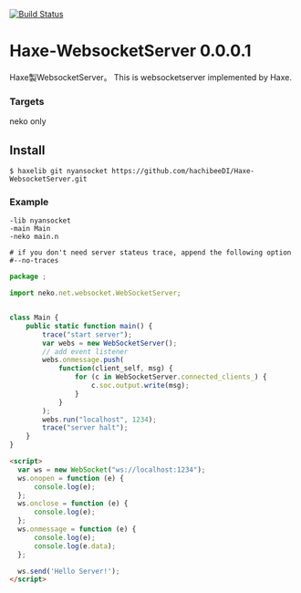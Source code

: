
[![Build Status](https://travis-ci.org/hachibeeDI/Haxe-WebsocketServer.png?branch=master)](https://travis-ci.org/hachibeeDI/Haxe-WebsocketServer)

# Haxe-WebsocketServer 0.0.0.1

Haxe製WebsocketServer。
This is websocketserver implemented by Haxe.


### Targets

neko only


## Install

`$ haxelib git nyansocket https://github.com/hachibeeDI/Haxe-WebsocketServer.git`


### Example

```
-lib nyansocket
-main Main
-neko main.n

# if you don't need server stateus trace, append the following option
#--no-traces
```

```javascript
package ;

import neko.net.websocket.WebSocketServer;


class Main {
    public static function main() {
        trace("start server");
        var webs = new WebSocketServer();
        // add event listener
        webs.onmessage.push(
            function(client_self, msg) {
                for (c in WebSocketServer.connected_clients_) {
                    c.soc.output.write(msg);
                }
            }
        );
        webs.run("localhost", 1234);
        trace("server halt");
    }
}
```

```html
<script>
  var ws = new WebSocket("ws://localhost:1234");
  ws.onopen = function (e) {
      console.log(e);
  };
  ws.onclose = function (e) {
      console.log(e);
  };
  ws.onmessage = function (e) {
      console.log(e);
      console.log(e.data);
  };

  ws.send('Hello Server!');
</script>
```

